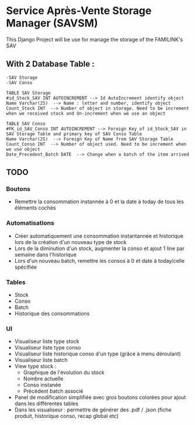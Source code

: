 # Service Après-Vente Storage Manager (SAVSM)

This Django Project will be use for manage the storage of the FAMILINK's SAV

## With 2 Database Table :
    -SAV Storage
    -SAV Conso

    TABLE SAV Storage
    #id_Stock_SAV INT AUTOINCREMENT --> Id AutoIncrement identify object
    Name Varchar(25)  --> Name : letter and number, identify object
    Count_Stock INT  --> Number of object in storage. Need to be increment when we received stock and Un-increment when we use an object

    TABLE SAV Conso
    #FK_id_SAV_Conso INT AUTOINCREMENT --> Foreign Key of id_Stock_SAV in SAV Storage Table and primary key of SAV Conso Table
    Name Varchar(25)  --> Foreign Key of Name from SAV Storage Table
    Count_Conso INT  --> Number of object used. Need to be increment when we use object
    Date_Precedent_Batch DATE  --> Change when a batch of the item arrived

## TODO

  ### Boutons
  - Remettre la consommation instannée à 0 et la date à today de tous les éléments cochés

  ### Automatisations
  - Créer automatiquement une consommation instantannée et historique lors de la création d'un nouveau type de stock
  - Lors de la diminution d'un stock, augmenter la conso et ajout 1 line par semaine dans l'historique
  - Lors d'un nouveau batch, remettre les consos à 0 et date à today/celle spécifiée
  
  ### Tables
  - Stock
  - Conso
  - Batch
  - Historique des consommations
  
  ### UI
  - Visualiseur liste type stock
  - Visualiseur liste type conso
  - Visualiseur liste historique conso d'un type (grâce à menu déroulant)
  - Visualiseur liste batch
  - View type stock :
      - Graphique de l'évolution du stock
      - Nombre actuelle
      - Conso instanée
      - Précédent batch associé
  - Panel de modification simplifiée avec gros boutons colorées pour ajout dans les différentes tables
  - Dans les visualiseur : permettre de générer des .pdf / .json (fiche produit, historique conso, recap global etc)

